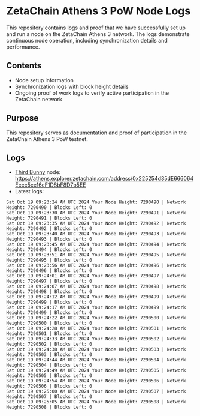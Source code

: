 # ZetaChain Athens 3 PoW Node Logs
This repository contains logs and proof that we have successfully set up and run a node on the ZetaChain Athens 3 network. The logs demonstrate continuous node operation, including synchronization details and performance.

## Contents
- Node setup information
- Synchronization logs with block height details
- Ongoing proof of work logs to verify active participation in the ZetaChain network

## Purpose
This repository serves as documentation and proof of participation in the ZetaChain Athens 3 PoW testnet.

## Logs

- [Third Bunny](https://thirdbunny.xyz/) node: https://athens.explorer.zetachain.com/address/0x225254d35dE666064Eccc5ce16eF1D8bF8D7b5EE
- Latest logs:
```
Sat Oct 19 09:23:24 AM UTC 2024 Your Node Height: 7290490 | Network Height: 7290490 | Blocks Left: 0
Sat Oct 19 09:23:30 AM UTC 2024 Your Node Height: 7290491 | Network Height: 7290491 | Blocks Left: 0
Sat Oct 19 09:23:35 AM UTC 2024 Your Node Height: 7290492 | Network Height: 7290492 | Blocks Left: 0
Sat Oct 19 09:23:40 AM UTC 2024 Your Node Height: 7290493 | Network Height: 7290493 | Blocks Left: 0
Sat Oct 19 09:23:45 AM UTC 2024 Your Node Height: 7290494 | Network Height: 7290494 | Blocks Left: 0
Sat Oct 19 09:23:51 AM UTC 2024 Your Node Height: 7290495 | Network Height: 7290495 | Blocks Left: 0
Sat Oct 19 09:23:56 AM UTC 2024 Your Node Height: 7290496 | Network Height: 7290496 | Blocks Left: 0
Sat Oct 19 09:24:01 AM UTC 2024 Your Node Height: 7290497 | Network Height: 7290497 | Blocks Left: 0
Sat Oct 19 09:24:07 AM UTC 2024 Your Node Height: 7290498 | Network Height: 7290498 | Blocks Left: 0
Sat Oct 19 09:24:12 AM UTC 2024 Your Node Height: 7290499 | Network Height: 7290499 | Blocks Left: 0
Sat Oct 19 09:24:17 AM UTC 2024 Your Node Height: 7290499 | Network Height: 7290499 | Blocks Left: 0
Sat Oct 19 09:24:22 AM UTC 2024 Your Node Height: 7290500 | Network Height: 7290500 | Blocks Left: 0
Sat Oct 19 09:24:28 AM UTC 2024 Your Node Height: 7290501 | Network Height: 7290501 | Blocks Left: 0
Sat Oct 19 09:24:33 AM UTC 2024 Your Node Height: 7290502 | Network Height: 7290502 | Blocks Left: 0
Sat Oct 19 09:24:38 AM UTC 2024 Your Node Height: 7290503 | Network Height: 7290503 | Blocks Left: 0
Sat Oct 19 09:24:44 AM UTC 2024 Your Node Height: 7290504 | Network Height: 7290504 | Blocks Left: 0
Sat Oct 19 09:24:49 AM UTC 2024 Your Node Height: 7290505 | Network Height: 7290505 | Blocks Left: 0
Sat Oct 19 09:24:54 AM UTC 2024 Your Node Height: 7290506 | Network Height: 7290506 | Blocks Left: 0
Sat Oct 19 09:25:00 AM UTC 2024 Your Node Height: 7290507 | Network Height: 7290507 | Blocks Left: 0
Sat Oct 19 09:25:05 AM UTC 2024 Your Node Height: 7290508 | Network Height: 7290508 | Blocks Left: 0
```
